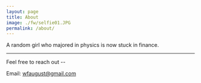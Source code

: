 ```yaml
---
layout: page
title: About
image: ./fw/selfie01.JPG
permalink: /about/
---
```


A random girl who majored in physics is now stuck in finance.


****
Feel free to reach out --

Email: wfaugust@gmail.com               

